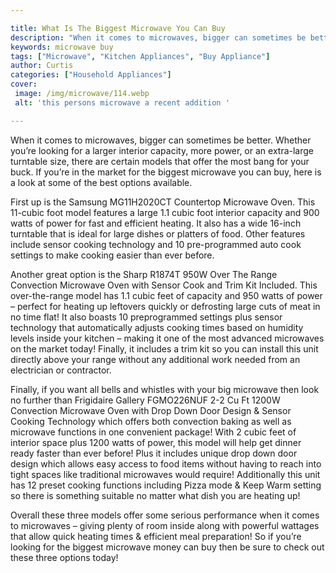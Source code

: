 ```yaml
---

title: What Is The Biggest Microwave You Can Buy
description: "When it comes to microwaves, bigger can sometimes be better. Whether you’re looking for a larger interior capacity, more power, or...learn more about it now"
keywords: microwave buy
tags: ["Microwave", "Kitchen Appliances", "Buy Appliance"]
author: Curtis
categories: ["Household Appliances"]
cover: 
 image: /img/microwave/114.webp
 alt: 'this persons microwave a recent addition '

---
```


When it comes to microwaves, bigger can sometimes be better. Whether you’re looking for a larger interior capacity, more power, or an extra-large turntable size, there are certain models that offer the most bang for your buck. If you’re in the market for the biggest microwave you can buy, here is a look at some of the best options available.

First up is the Samsung MG11H2020CT Countertop Microwave Oven. This 11-cubic foot model features a large 1.1 cubic foot interior capacity and 900 watts of power for fast and efficient heating. It also has a wide 16-inch turntable that is ideal for large dishes or platters of food. Other features include sensor cooking technology and 10 pre-programmed auto cook settings to make cooking easier than ever before.

Another great option is the Sharp R1874T 950W Over The Range Convection Microwave Oven with Sensor Cook and Trim Kit Included. This over-the-range model has 1.1 cubic feet of capacity and 950 watts of power – perfect for heating up leftovers quickly or defrosting large cuts of meat in no time flat! It also boasts 10 preprogrammed settings plus sensor technology that automatically adjusts cooking times based on humidity levels inside your kitchen – making it one of the most advanced microwaves on the market today! Finally, it includes a trim kit so you can install this unit directly above your range without any additional work needed from an electrician or contractor. 

Finally, if you want all bells and whistles with your big microwave then look no further than Frigidaire Gallery FGMO226NUF 2-2 Cu Ft 1200W Convection Microwave Oven with Drop Down Door Design & Sensor Cooking Technology which offers both convection baking as well as microwave functions in one convenient package! With 2 cubic feet of interior space plus 1200 watts of power, this model will help get dinner ready faster than ever before! Plus it includes unique drop down door design which allows easy access to food items without having to reach into tight spaces like traditional microwaves would require! Additionally this unit has 12 preset cooking functions including Pizza mode & Keep Warm setting so there is something suitable no matter what dish you are heating up! 

Overall these three models offer some serious performance when it comes to microwaves – giving plenty of room inside along with powerful wattages that allow quick heating times & efficient meal preparation! So if you’re looking for the biggest microwave money can buy then be sure to check out these three options today!
